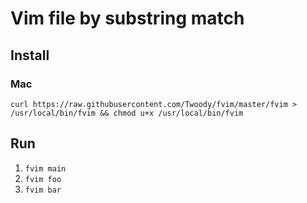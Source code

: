 # Vim file by substring match
## Install
### Mac
`curl https://raw.githubusercontent.com/Twoody/fvim/master/fvim > /usr/local/bin/fvim && chmod u+x /usr/local/bin/fvim`
## Run
1. `fvim main`
2. `fvim foo`
3. `fvim bar`
